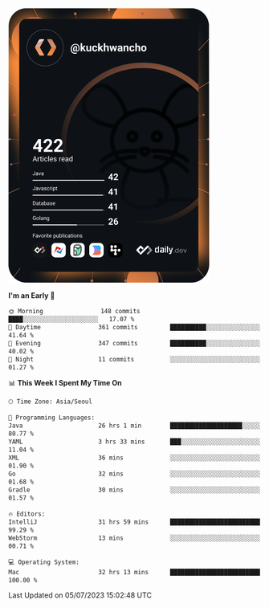 <a href="https://app.daily.dev/kuckhwancho"><img src="https://github.com/kuckjwi0928/kuckjwi0928/blob/master/devcard.svg" width="400" alt="Kuckjwi Devcard"/></a>

<!--START_SECTION:waka-->
**I'm an Early 🐤** 

```text
🌞 Morning                148 commits         ████░░░░░░░░░░░░░░░░░░░░░   17.07 % 
🌆 Daytime                361 commits         ██████████░░░░░░░░░░░░░░░   41.64 % 
🌃 Evening                347 commits         ██████████░░░░░░░░░░░░░░░   40.02 % 
🌙 Night                  11 commits          ░░░░░░░░░░░░░░░░░░░░░░░░░   01.27 % 
```


📊 **This Week I Spent My Time On** 

```text
🕑︎ Time Zone: Asia/Seoul

💬 Programming Languages: 
Java                     26 hrs 1 min        ████████████████████░░░░░   80.77 % 
YAML                     3 hrs 33 mins       ███░░░░░░░░░░░░░░░░░░░░░░   11.04 % 
XML                      36 mins             ░░░░░░░░░░░░░░░░░░░░░░░░░   01.90 % 
Go                       32 mins             ░░░░░░░░░░░░░░░░░░░░░░░░░   01.68 % 
Gradle                   30 mins             ░░░░░░░░░░░░░░░░░░░░░░░░░   01.57 % 

🔥 Editors: 
IntelliJ                 31 hrs 59 mins      █████████████████████████   99.29 % 
WebStorm                 13 mins             ░░░░░░░░░░░░░░░░░░░░░░░░░   00.71 % 

💻 Operating System: 
Mac                      32 hrs 13 mins      █████████████████████████   100.00 % 
```


 Last Updated on 05/07/2023 15:02:48 UTC
<!--END_SECTION:waka-->
